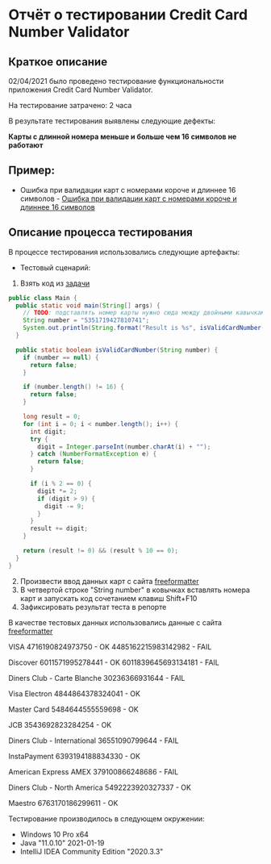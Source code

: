 # Отчёт о тестировании Credit Card Number Validator

## Краткое описание
02/04/2021 было проведено тестирование функциональности приложения Credit Card Number Validator.

На тестирование затрачено: 2 часа

В результате тестирования выявлены следующие дефекты:

**Карты с длинной номера меньше и больше чем 16 символов не работают** 
## Пример:
* Ошибка при валидации карт с номерами короче и длиннее 16 символов - [Ошибка при валидации карт с номерами короче и длиннее 16 символов](https://github.com/yannikkel/java-one/issues/1)



## Описание процесса тестирования

В процессе тестирования использовались следующие артефакты:

* Тестовый сценарий:

1. Взять код из [задачи](https://github.com/netology-code/javaqa-homeworks/tree/master/intro)
```java
public class Main {
  public static void main(String[] args) {
    // TODO: подставлять номер карты нужно сюда между двойными кавычками, без пробелов
    String number = "5351719427810741";
    System.out.println(String.format("Result is %s", isValidCardNumber(number) ? "OK" : "FAIL"));
  }

  public static boolean isValidCardNumber(String number) {
    if (number == null) {
      return false;
    }

    if (number.length() != 16) {
      return false;
    }

    long result = 0;
    for (int i = 0; i < number.length(); i++) {
      int digit;
      try {
        digit = Integer.parseInt(number.charAt(i) + "");
      } catch (NumberFormatException e) {
        return false;
      }

      if (i % 2 == 0) {
        digit *= 2;
        if (digit > 9) {
          digit -= 9;
        }
      }
      result += digit;
    }

    return (result != 0) && (result % 10 == 0);
  }
}
```
2. Произвести ввод данных карт с сайта [freeformatter](https://www.freeformatter.com/credit-card-number-generator-validator.html)
3. В четвертой строке "String number" в ковычках вставлять номера карт и запускать код сочетанием клавиш Shift+F10
4. Зафиксировать результат теста в репорте

В качестве тестовых данных использовались данные с сайта [freeformatter](https://www.freeformatter.com/credit-card-number-generator-validator.html#validate)

VISA
4716190824973750 - OK
4485162215983142982 - FAIL 

Discover 
6011571995278441 - OK
6011839645693134181 - FAIL 

Diners Club - Carte Blanche
30236366931644 - FAIL

Visa Electron
4844864378324041 - OK

Master Card
5484644555559698 - OK

JCB
3543692823284254 - OK

Diners Club - International
36551090799644 - FAIL

InstaPayment
6393194188834330 - OK

American Express AMEX
379100866248686 - FAIL

Diners Club - North America
5492223920327337 - OK

Maestro
6763170186299611 - OK

Тестирование производилось в следующем окружении:
* Windows 10 Pro x64
* Java "11.0.10" 2021-01-19
* IntelliJ IDEA Community Edition "2020.3.3"

